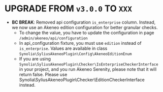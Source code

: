 # UPGRADE FROM `v3.0.0` TO `XXX`

* **BC BREAK**: Removed api configuration `is_enterprise` column. 
  Instead, we now use an Akeneo edition configuration for better granular checks.
  * To change the value, you have to update the configuration in page `/admin/akeneo/api/configuration`
  * In api_configuration fixture, you must use `edition` instead of `is_enterprise`. 
    Values are available in class `Synolia\SyliusAkeneoPlugin\Config\AkeneoEditionEnum`
  * If you are using `Synolia\SyliusAkeneoPlugin\Checker\IsEnterpriseCheckerInterface` in your project,
    and you run Akeneo Serenity, please note that it will return false.
    Please use Synolia\SyliusAkeneoPlugin\Checker\EditionCheckerInterface instead.
